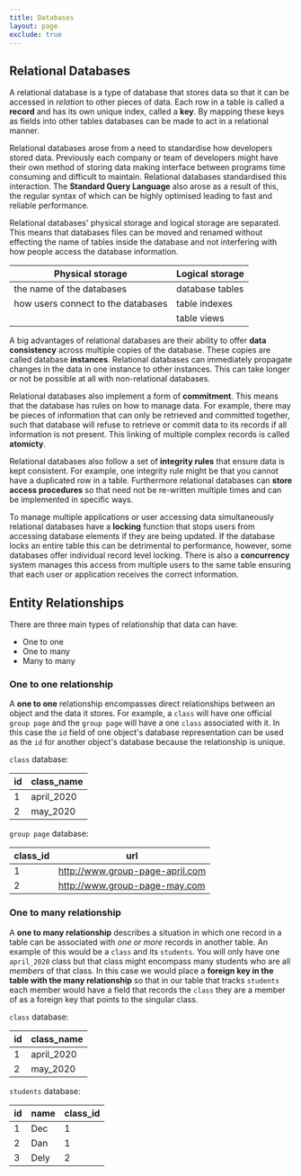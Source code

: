 ```yaml
---
title: Databases
layout: page
exclude: true
---
```

## Relational Databases
A relational database is a type of database that stores data so that it can be accessed in *relation* to other pieces of data. Each row in a table is called a **record** and has its own unique index, called a **key**. By mapping these keys as fields into other tables databases can be made to act in a relational manner.

Relational databases arose from a need to standardise how developers stored data. Previously each company or team of developers might have their own method of storing data making interface between programs time consuming and difficult to maintain. Relational databases standardised this interaction. The **Standard Query Language** also arose as a result of this, the regular syntax of which can be highly optimised leading to fast and reliable performance.

Relational databases' physical storage and logical storage are separated. This means that databases files can be moved and renamed without effecting the name of tables inside the database and not interfering with how people access the database information.

| Physical storage | Logical storage |
| ---  | --- 
| the name of the databases | database tables |
| how users connect to the databases | table indexes |
| | table views

A big advantages of relational databases are their ability to offer **data consistency** across multiple copies of the database. These copies are called database **instances**. Relational databases can immediately propagate changes in the data in one instance to other instances. This can take longer or not be possible at all with non-relational databases.

Relational databases also implement a form of **commitment**. This means that the database has rules on how to manage data. For example, there may be pieces of information that can only be retrieved and committed together, such that database will refuse to retrieve or commit data to its records if all information is not present. This linking of multiple complex records is called **atomicty**.

Relational databases also follow a set of **integrity rules** that ensure data is kept consistent. For example, one integrity rule might be that you cannot have a duplicated row in a table. Furthermore relational databases can **store access procedures** so that need not be re-written multiple times and can be implemented in specific ways.

To manage multiple applications or user accessing data simultaneously relational databases have a **locking** function that stops users from accessing database elements if they are being updated. If the database locks an entire table this can be detrimental to performance, however, some databases offer individual record level locking. There is also a **concurrency** system manages this access from multiple users to the same table ensuring that each user or application receives the correct information.

## Entity Relationships

There are three main types of relationship that data can have:

- One to one
- One to many
- Many to many

### One to one relationship

A **one to one** relationship encompasses direct relationships between an object and the data it stores. For example, a `class` will have one official `group page` and the `group page` will have a one `class` associated with it. In this case the `id` field of one object's database representation can be used as the `id` for another object's database because the relationship is unique.

`class` database:

| id | class_name |
| --- | --- |
| 1 | april_2020
| 2 | may_2020 |

`group page` database:

| class_id | url |
| --- | --- |
| 1 | http://www.group-page-april.com |
| 2 | http://www.group-page-may.com |

### One to many relationship

A **one to many relationship** describes a situation in which one record in a table can be associated with *one or more* records in another table. An example of this would be a `class` and its `students`. You will only have one `april_2020` class but that class might encompass many students who are all *members* of that class. In this case we would place a **foreign key in the table with the many relationship** so that in our table that tracks `students` each member would have a field that records the `class` they are a member of as a foreign key that points to the singular class.

`class` database:

| id | class_name |
| --- | --- |
| 1 | april_2020
| 2 | may_2020 |

`students` database:

| id | name | class_id |
| --- | --- | --- |
| 1 | Dec | 1 |
| 2 | Dan | 1 |
| 3 | Dely | 2 |


<!--stackedit_data:
eyJoaXN0b3J5IjpbLTE1MDgyMjM2NTksMjMzMTA4MTY4LDM1Mz
Q1MzI2N119
-->